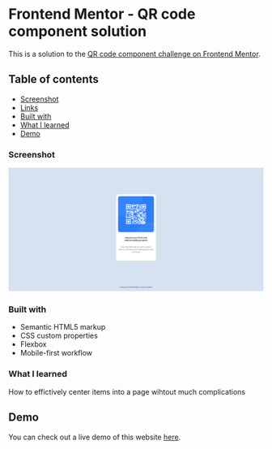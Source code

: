 # Frontend Mentor - QR code component solution

This is a solution to the [QR code component challenge on Frontend Mentor](https://www.frontendmentor.io/challenges/qr-code-component-iux_sIO_H).  

## Table of contents

- [Screenshot](#screenshot)
- [Links](#links)
- [Built with](#Built-with)
- [What I learned](#what-i-learned)
- [Demo](#Demo)

### Screenshot

![](screenshot.PNG)


### Built with

- Semantic HTML5 markup
- CSS custom properties
- Flexbox
- Mobile-first workflow


### What I learned

How to effictively center items into a page wihtout much complications

## Demo 

You can check out a live demo of this website [here](https://xcordeva.github.io/FrontEndMentor-Challenges/qr-code-page/).

